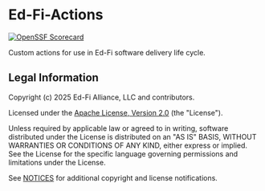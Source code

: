 # Ed-Fi-Actions

[![OpenSSF Scorecard](https://api.securityscorecards.dev/projects/github.com/Ed-Fi-Alliance-OSS/Ed-Fi-Actions/badge)](https://securityscorecards.dev/viewer/?uri=github.com/Ed-Fi-Alliance-OSS/Ed-Fi-Actions)


Custom actions for use in Ed-Fi software delivery life cycle.

## Legal Information

Copyright (c) 2025 Ed-Fi Alliance, LLC and contributors.

Licensed under the [Apache License, Version 2.0](LICENSE) (the "License").

Unless required by applicable law or agreed to in writing, software distributed
under the License is distributed on an "AS IS" BASIS, WITHOUT WARRANTIES OR
CONDITIONS OF ANY KIND, either express or implied. See the License for the
specific language governing permissions and limitations under the License.

See [NOTICES](NOTICES.md) for additional copyright and license notifications.
